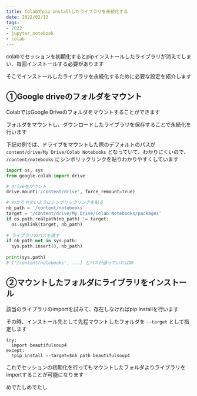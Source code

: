 ```yaml
---
title: Colabでpip installしたライブラリを永続化する
date: 2022/02/13
tags:
- 2022
- jupyter_notebook
- colab
---
```


colabでセッションを初期化するとpipインストールしたライブラリが消えてしまい、毎回インストールする必要があります

そこでインストールしたライブラリを永続化するために必要な設定を紹介します

## ①Google driveのフォルダをマウント

ColabではGoogle Driveのフォルダをマウントすることができます

フォルダをマウントし、ダウンロードしたライブラリを保存することで永続化を行います

下記の例では、ドライブをマウントした際のデフォルトのパスが `content/drive/My Drive/Colab Notebooks` となっていて、わかりにくいので、 `/content/notebooks` にシンボリックリンクを貼りわかりやすくしています

```python
import os, sys
from google.colab import drive

# driveをマウント
drive.mount('/content/drive', force_remount=True)

# わかりやすいようにシンボリックリンクを貼る
nb_path = '/content/notebooks'
target = '/content/drive/My Drive/Colab Notebooks/packages'
if os.path.realpath(nb_path) != target:
  os.symlink(target, nb_path)
  
# ライブラリのパスを通す
if nb_path not in sys.path:
  sys.path.insert(0, nb_path)
  
print(sys.path)
# ['/content/notebooks', ...] とパスが通っていればOK
```


## ②マウントしたフォルダにライブラリをインストール

該当のライブラリのimportを試みて、存在しなければpip installを行います

その時、インストール先として先程マウントしたフォルダを `--target` として指定します

```jupyter
try:
  import beautifulsoup4
except:
  !pip install --target=$nb_path beautifulsoup4
```

これでセッションの初期化を行ってもマウントしたフォルダよりライブラリをimportすることが可能になります

めでたしめでたし

